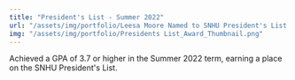 ```yaml
---
title: "President's List - Summer 2022"
url: "/assets/img/portfolio/Leesa Moore Named to SNHU President's List - 2022.png"
img: "/assets/img/portfolio/Presidents List_Award_Thumbnail.png"
---
```

Achieved a GPA of 3.7 or higher in the Summer 2022 term, earning a place on the SNHU President's List.
